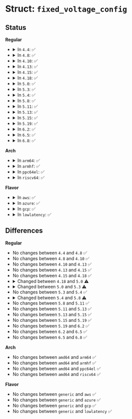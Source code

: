 # Struct: <code>fixed_voltage_config</code>

## Status
<b>Regular</b>
<ul>
<li>
<details>
<summary>In <code>4.4</code>: ✅</summary>

```c
struct fixed_voltage_config {
    const char *supply_name;
    const char *input_supply;
    int microvolts;
    int gpio;
    unsigned int startup_delay;
    unsigned int gpio_is_open_drain;
    unsigned int enable_high;
    unsigned int enabled_at_boot;
    struct regulator_init_data *init_data;
};
```
</details>
</li>
<li>
<details>
<summary>In <code>4.8</code>: ✅</summary>

```c
struct fixed_voltage_config {
    const char *supply_name;
    const char *input_supply;
    int microvolts;
    int gpio;
    unsigned int startup_delay;
    unsigned int gpio_is_open_drain;
    unsigned int enable_high;
    unsigned int enabled_at_boot;
    struct regulator_init_data *init_data;
};
```
</details>
</li>
<li>
<details>
<summary>In <code>4.10</code>: ✅</summary>

```c
struct fixed_voltage_config {
    const char *supply_name;
    const char *input_supply;
    int microvolts;
    int gpio;
    unsigned int startup_delay;
    unsigned int gpio_is_open_drain;
    unsigned int enable_high;
    unsigned int enabled_at_boot;
    struct regulator_init_data *init_data;
};
```
</details>
</li>
<li>
<details>
<summary>In <code>4.13</code>: ✅</summary>

```c
struct fixed_voltage_config {
    const char *supply_name;
    const char *input_supply;
    int microvolts;
    int gpio;
    unsigned int startup_delay;
    unsigned int gpio_is_open_drain;
    unsigned int enable_high;
    unsigned int enabled_at_boot;
    struct regulator_init_data *init_data;
};
```
</details>
</li>
<li>
<details>
<summary>In <code>4.15</code>: ✅</summary>

```c
struct fixed_voltage_config {
    const char *supply_name;
    const char *input_supply;
    int microvolts;
    int gpio;
    unsigned int startup_delay;
    unsigned int gpio_is_open_drain;
    unsigned int enable_high;
    unsigned int enabled_at_boot;
    struct regulator_init_data *init_data;
};
```
</details>
</li>
<li>
<details>
<summary>In <code>4.18</code>: ✅</summary>

```c
struct fixed_voltage_config {
    const char *supply_name;
    const char *input_supply;
    int microvolts;
    int gpio;
    unsigned int startup_delay;
    unsigned int gpio_is_open_drain;
    unsigned int enable_high;
    unsigned int enabled_at_boot;
    struct regulator_init_data *init_data;
};
```
</details>
</li>
<li>
<details>
<summary>In <code>5.0</code>: ✅</summary>

```c
struct fixed_voltage_config {
    const char *supply_name;
    const char *input_supply;
    int microvolts;
    unsigned int startup_delay;
    unsigned int gpio_is_open_drain;
    unsigned int enable_high;
    unsigned int enabled_at_boot;
    struct regulator_init_data *init_data;
};
```
</details>
</li>
<li>
<details>
<summary>In <code>5.3</code>: ✅</summary>

```c
struct fixed_voltage_config {
    const char *supply_name;
    const char *input_supply;
    int microvolts;
    unsigned int startup_delay;
    unsigned int enabled_at_boot;
    struct regulator_init_data *init_data;
};
```
</details>
</li>
<li>
<details>
<summary>In <code>5.4</code>: ✅</summary>

```c
struct fixed_voltage_config {
    const char *supply_name;
    const char *input_supply;
    int microvolts;
    unsigned int startup_delay;
    unsigned int enabled_at_boot;
    struct regulator_init_data *init_data;
};
```
</details>
</li>
<li>
<details>
<summary>In <code>5.8</code>: ✅</summary>

```c
struct fixed_voltage_config {
    const char *supply_name;
    const char *input_supply;
    int microvolts;
    unsigned int startup_delay;
    unsigned int off_on_delay;
    unsigned int enabled_at_boot;
    struct regulator_init_data *init_data;
};
```
</details>
</li>
<li>
<details>
<summary>In <code>5.11</code>: ✅</summary>

```c
struct fixed_voltage_config {
    const char *supply_name;
    const char *input_supply;
    int microvolts;
    unsigned int startup_delay;
    unsigned int off_on_delay;
    unsigned int enabled_at_boot;
    struct regulator_init_data *init_data;
};
```
</details>
</li>
<li>
<details>
<summary>In <code>5.13</code>: ✅</summary>

```c
struct fixed_voltage_config {
    const char *supply_name;
    const char *input_supply;
    int microvolts;
    unsigned int startup_delay;
    unsigned int off_on_delay;
    unsigned int enabled_at_boot;
    struct regulator_init_data *init_data;
};
```
</details>
</li>
<li>
<details>
<summary>In <code>5.15</code>: ✅</summary>

```c
struct fixed_voltage_config {
    const char *supply_name;
    const char *input_supply;
    int microvolts;
    unsigned int startup_delay;
    unsigned int off_on_delay;
    unsigned int enabled_at_boot;
    struct regulator_init_data *init_data;
};
```
</details>
</li>
<li>
<details>
<summary>In <code>5.19</code>: ✅</summary>

```c
struct fixed_voltage_config {
    const char *supply_name;
    const char *input_supply;
    int microvolts;
    unsigned int startup_delay;
    unsigned int off_on_delay;
    unsigned int enabled_at_boot;
    struct regulator_init_data *init_data;
};
```
</details>
</li>
<li>
<details>
<summary>In <code>6.2</code>: ✅</summary>

```c
struct fixed_voltage_config {
    const char *supply_name;
    const char *input_supply;
    int microvolts;
    unsigned int startup_delay;
    unsigned int off_on_delay;
    unsigned int enabled_at_boot;
    struct regulator_init_data *init_data;
};
```
</details>
</li>
<li>
<details>
<summary>In <code>6.5</code>: ✅</summary>

```c
struct fixed_voltage_config {
    const char *supply_name;
    const char *input_supply;
    int microvolts;
    unsigned int startup_delay;
    unsigned int off_on_delay;
    unsigned int enabled_at_boot;
    struct regulator_init_data *init_data;
};
```
</details>
</li>
<li>
<details>
<summary>In <code>6.8</code>: ✅</summary>

```c
struct fixed_voltage_config {
    const char *supply_name;
    const char *input_supply;
    int microvolts;
    unsigned int startup_delay;
    unsigned int off_on_delay;
    unsigned int enabled_at_boot;
    struct regulator_init_data *init_data;
};
```
</details>
</li>
</ul>
<b>Arch</b>
<ul>
<li>
<details>
<summary>In <code>arm64</code>: ✅</summary>

```c
struct fixed_voltage_config {
    const char *supply_name;
    const char *input_supply;
    int microvolts;
    unsigned int startup_delay;
    unsigned int enabled_at_boot;
    struct regulator_init_data *init_data;
};
```
</details>
</li>
<li>
<details>
<summary>In <code>armhf</code>: ✅</summary>

```c
struct fixed_voltage_config {
    const char *supply_name;
    const char *input_supply;
    int microvolts;
    unsigned int startup_delay;
    unsigned int enabled_at_boot;
    struct regulator_init_data *init_data;
};
```
</details>
</li>
<li>
<details>
<summary>In <code>ppc64el</code>: ✅</summary>

```c
struct fixed_voltage_config {
    const char *supply_name;
    const char *input_supply;
    int microvolts;
    unsigned int startup_delay;
    unsigned int enabled_at_boot;
    struct regulator_init_data *init_data;
};
```
</details>
</li>
<li>
<details>
<summary>In <code>riscv64</code>: ✅</summary>

```c
struct fixed_voltage_config {
    const char *supply_name;
    const char *input_supply;
    int microvolts;
    unsigned int startup_delay;
    unsigned int enabled_at_boot;
    struct regulator_init_data *init_data;
};
```
</details>
</li>
</ul>
<b>Flavor</b>
<ul>
<li>
<details>
<summary>In <code>aws</code>: ✅</summary>

```c
struct fixed_voltage_config {
    const char *supply_name;
    const char *input_supply;
    int microvolts;
    unsigned int startup_delay;
    unsigned int enabled_at_boot;
    struct regulator_init_data *init_data;
};
```
</details>
</li>
<li>
<details>
<summary>In <code>azure</code>: ✅</summary>

```c
struct fixed_voltage_config {
    const char *supply_name;
    const char *input_supply;
    int microvolts;
    unsigned int startup_delay;
    unsigned int enabled_at_boot;
    struct regulator_init_data *init_data;
};
```
</details>
</li>
<li>
<details>
<summary>In <code>gcp</code>: ✅</summary>

```c
struct fixed_voltage_config {
    const char *supply_name;
    const char *input_supply;
    int microvolts;
    unsigned int startup_delay;
    unsigned int enabled_at_boot;
    struct regulator_init_data *init_data;
};
```
</details>
</li>
<li>
<details>
<summary>In <code>lowlatency</code>: ✅</summary>

```c
struct fixed_voltage_config {
    const char *supply_name;
    const char *input_supply;
    int microvolts;
    unsigned int startup_delay;
    unsigned int enabled_at_boot;
    struct regulator_init_data *init_data;
};
```
</details>
</li>
</ul>

## Differences
<b>Regular</b>
<ul>
<li>
No changes between <code>4.4</code> and <code>4.8</code> ✅
</li>
<li>
No changes between <code>4.8</code> and <code>4.10</code> ✅
</li>
<li>
No changes between <code>4.10</code> and <code>4.13</code> ✅
</li>
<li>
No changes between <code>4.13</code> and <code>4.15</code> ✅
</li>
<li>
No changes between <code>4.15</code> and <code>4.18</code> ✅
</li>
<li>
<details>
<summary>Changed between <code>4.18</code> and <code>5.0</code> ⚠️</summary>
<ul>
<li>
<b>Field removed. </b>
<code>int gpio</code>
</li>
</ul>
</details>
</li>
<li>
<details>
<summary>Changed between <code>5.0</code> and <code>5.3</code> ⚠️</summary>
<ul>
<li>
<b>Field removed. </b>
<code>unsigned int gpio_is_open_drain</code>
</li>
<li>
<b>Field removed. </b>
<code>unsigned int enable_high</code>
</li>
</ul>
</details>
</li>
<li>
No changes between <code>5.3</code> and <code>5.4</code> ✅
</li>
<li>
<details>
<summary>Changed between <code>5.4</code> and <code>5.8</code> ⚠️</summary>
<ul>
<li>
<b>Field added. </b>
<code>unsigned int off_on_delay</code>
</li>
</ul>
</details>
</li>
<li>
No changes between <code>5.8</code> and <code>5.11</code> ✅
</li>
<li>
No changes between <code>5.11</code> and <code>5.13</code> ✅
</li>
<li>
No changes between <code>5.13</code> and <code>5.15</code> ✅
</li>
<li>
No changes between <code>5.15</code> and <code>5.19</code> ✅
</li>
<li>
No changes between <code>5.19</code> and <code>6.2</code> ✅
</li>
<li>
No changes between <code>6.2</code> and <code>6.5</code> ✅
</li>
<li>
No changes between <code>6.5</code> and <code>6.8</code> ✅
</li>
</ul>
<b>Arch</b>
<ul>
<li>
No changes between <code>amd64</code> and <code>arm64</code> ✅
</li>
<li>
No changes between <code>amd64</code> and <code>armhf</code> ✅
</li>
<li>
No changes between <code>amd64</code> and <code>ppc64el</code> ✅
</li>
<li>
No changes between <code>amd64</code> and <code>riscv64</code> ✅
</li>
</ul>
<b>Flavor</b>
<ul>
<li>
No changes between <code>generic</code> and <code>aws</code> ✅
</li>
<li>
No changes between <code>generic</code> and <code>azure</code> ✅
</li>
<li>
No changes between <code>generic</code> and <code>gcp</code> ✅
</li>
<li>
No changes between <code>generic</code> and <code>lowlatency</code> ✅
</li>
</ul>
